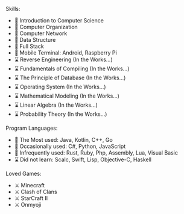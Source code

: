 Skills:
- 🌸 Introduction to Computer Science
- 🌸 Computer Organization
- 🌸 Computer Network
- 🌸 Data Structure
- 🌸 Full Stack
- 🌸 Mobile Terminal: Android, Raspberry Pi
- ⌛ Reverse Engineering (In the Works...)
- ⌛ Fundamentals of Compiling (In the Works...)
- ⌛ The Principle of Database (In the Works...)
- ⌛ Operating System (In the Works...)
- ⌛ Mathematical Modeling (In the Works...)
- ⌛ Linear Algebra (In the Works...)
- ⌛ Probability Theory (In the Works...)
 
Program Languages: 
- 💠 The Most used: Java, Kotlin, C++, Go
- 💠 Occasionally used: C#, Python, JavaScript
- 💠 Infrequently used: Rust, Ruby, Php, Assembly, Lua, Visual Basic
- ⌛ Did not learn: Scalc, Swift, Lisp, Objective-C, Haskell

Loved Games:
- ⚔ Minecraft
- ⚔ Clash of Clans
- ⚔ StarCraft II
- ⚔ Onmyoji
